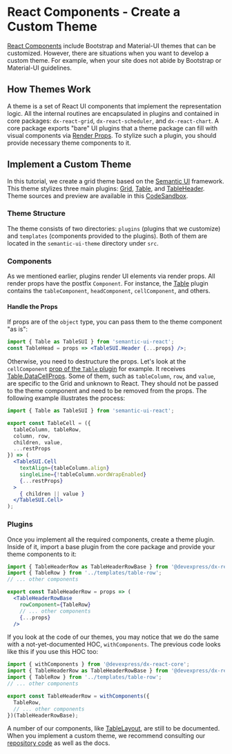 # React Components - Create a Custom Theme

[React Components](https://devexpress.github.io/devextreme-reactive/react/) include Bootstrap and Material-UI themes that can be customized. However, there are situations when you want to develop a custom theme. For example, when your site does not abide by Bootstrap or Material-UI guidelines.

## How Themes Work
A theme is a set of React UI components that implement the representation logic. All the internal routines are encapsulated in plugins and contained in core packages: `dx-react-grid`, `dx-react-scheduler`, and `dx-react-chart`. A core package exports "bare" UI plugins that a theme package can fill with visual components via [Render Props](https://reactjs.org/docs/render-props.html). To stylize such a plugin, you should provide necessary theme components to it.

## Implement a Custom Theme
In this tutorial, we create a grid theme based on the [Semantic UI](https://react.semantic-ui.com/) framework. This theme stylizes three main plugins: [Grid](https://devexpress.github.io/devextreme-reactive/react/grid/docs/reference/grid/), [Table](https://devexpress.github.io/devextreme-reactive/react/grid/docs/reference/table/), and [TableHeader](https://devexpress.github.io/devextreme-reactive/react/grid/docs/reference/table-header-row/). Theme sources and preview are available in this [CodeSandbox](https://codesandbox.io/s/jmqwvjqw3).

### Theme Structure
The theme consists of two directories: `plugins` (plugins that we customize) and `templates` (components provided to the plugins). Both of them are located in the `semantic-ui-theme` directory under `src`.

### Components
As we mentioned earlier, plugins render UI elements via render props. All render props have the postfix `Component`. For instance, the [Table](https://devexpress.github.io/devextreme-reactive/react/grid/docs/reference/table/) plugin contains the `tableComponent`, `headComponent`, `cellComponent`, and others.

#### Handle the Props
If props are of the `object` type, you can pass them to the theme component "as is":
```jsx
import { Table as TableSUI } from 'semantic-ui-react';
const TableHead = props => <TableSUI.Header {...props} />;
```

Otherwise, you need to destructure the props. Let's look at the `cellComponent` [prop of the `Table` plugin](https://devexpress.github.io/devextreme-reactive/react/grid/docs/reference/table/#properties) for example. It receives [Table.DataCellProps](https://devexpress.github.io/devextreme-reactive/react/grid/docs/reference/table/#tabledatacellprops). Some of them, such as `tableColumn`, `row`, and `value`, are specific to the Grid and unknown to React. They should not be passed to the theme component and need to be removed from the props. The following example illustrates the process:

```jsx
import { Table as TableSUI } from 'semantic-ui-react';

export const TableCell = ({
  tableColumn, tableRow,
  column, row,
  children, value,
  ...restProps
}) => (
  <TableSUI.Cell
    textAlign={tableColumn.align}
    singleLine={!tableColumn.wordWrapEnabled}
    {...restProps}
  >
    { children || value }
  </TableSUI.Cell>
);
```

### Plugins
Once you implement all the required components, create a theme plugin. Inside of it, import a base plugin from the core package and provide your theme components to it:

```jsx
import { TableHeaderRow as TableHeaderRowBase } from '@devexpress/dx-react-grid';
import { TableRow } from '../templates/table-row';
// ... other components

export const TableHeaderRow = props => (
  <TableHeaderRowBase
    rowComponent={TableRow}
    // ... other components
    {...props}
  />
```

If you look at the code of our themes, you may notice that we do the same with a not-yet-documented HOC, `withComponents`. The previous code looks like this if you use this HOC too:

```jsx
import { withComponents } from '@devexpress/dx-react-core';
import { TableHeaderRow as TableHeaderRowBase } from '@devexpress/dx-react-grid';
import { TableRow } from '../templates/table-row';
// ... other components

export const TableHeaderRow = withComponents({
  TableRow,
  // ... other components
})(TableHeaderRowBase);
```

A number of our components, like [TableLayout](https://github.com/DevExpress/devextreme-reactive/blob/master/packages/dx-react-grid/src/components/table-layout.jsx), are still to be documented. When you implement a custom theme, we recommend consulting our [repository code](https://github.com/DevExpress/devextreme-reactive) as well as the docs.
